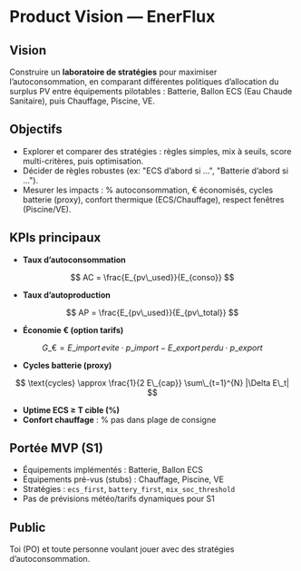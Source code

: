 # Product Vision — EnerFlux

## Vision
Construire un **laboratoire de stratégies** pour maximiser l’autoconsommation, en comparant différentes politiques d’allocation du surplus PV entre équipements pilotables : Batterie, Ballon ECS (Eau Chaude Sanitaire), puis Chauffage, Piscine, VE.

## Objectifs
- Explorer et comparer des stratégies : règles simples, mix à seuils, score multi-critères, puis optimisation.
- Décider de règles robustes (ex: "ECS d’abord si …", "Batterie d’abord si …").
- Mesurer les impacts : % autoconsommation, € économisés, cycles batterie (proxy), confort thermique (ECS/Chauffage), respect fenêtres (Piscine/VE).

## KPIs principaux
- **Taux d’autoconsommation**

$$
AC = \frac{E_{pv\_used}}{E_{conso}}
$$

- **Taux d’autoproduction**

$$
AP = \frac{E_{pv\_used}}{E_{pv\_total}}
$$

- **Économie € (option tarifs)**

$$
G\_{€} = E\_{import\,evite} \cdot p\_{import} - E\_{export\,perdu} \cdot p\_{export}
$$

- **Cycles batterie (proxy)**

$$
\text{cycles} \approx \frac{1}{2 E\_{cap}} \sum\_{t=1}^{N} |\Delta E\_t|
$$

- **Uptime ECS ≥ T cible (%)**
- **Confort chauffage** : % pas dans plage de consigne

## Portée MVP (S1)
- Équipements implémentés : Batterie, Ballon ECS
- Équipements pré-vus (stubs) : Chauffage, Piscine, VE
- Stratégies : `ecs_first`, `battery_first`, `mix_soc_threshold`
- Pas de prévisions météo/tarifs dynamiques pour S1

## Public
Toi (PO) et toute personne voulant jouer avec des stratégies d’autoconsommation.
